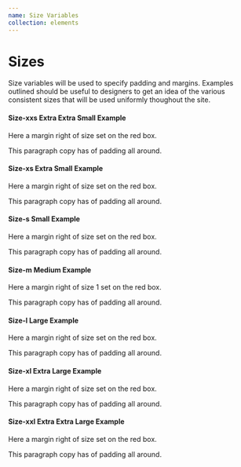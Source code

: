 ```yaml
---
name: Size Variables
collection: elements
---
```


# Sizes
Size variables will be used to specify padding and margins. Examples outlined should be useful to designers to get an idea of the various consistent sizes that will be used uniformly thoughout the site.

<h4 class="box-hdr">Size-xxs Extra Extra Small Example</h4>
<p>Here a margin right of size <em class="xxs--value"></em> set on the red box.</p>
<div class="box-left box--xxs"></div>
<div class="box-right"></div>
<p class="box-copy box--xxs">This paragraph copy has <em class="xxs--value"></em> of padding all around.</p>  

<h4 class="box-hdr">Size-xs Extra Small Example</h4>
<p>Here a margin right of size <em class="xs--value"> </em> set on the red box.</p>
<div class="box-left box--xs"></div>
<div class="box-right"></div>
<p class="box-copy box--xs">This paragraph copy has <em class="xs--value"></em> of padding all around.</p>  

<h4 class="box-hdr">Size-s Small Example</h4>
<p>Here a margin right of size  <em class="s--value"></em> set on the red box.</p>
<div class="box-left box--s"></div>
<div class="box-right"></div>
<p class="box-copy box--s">This paragraph copy has  <em class="s--value"></em> of padding all around.</p> 

<h4 class="box-hdr">Size-m Medium Example</h4>
<p>Here a margin right of size 1 <em class="m--value"></em> set on the red box.</p>
<div class="box-left box--m"></div>
<div class="box-right"></div>
<p class="box-copy box--m">This paragraph copy has <em class="m--value"></em> of padding all around.</p>

<h4 class="box-hdr">Size-l Large Example</h4>
<p>Here a margin right of size <em class="l--value"></em> set on the red box.</p>
<div class="box-left box--l"></div>
<div class="box-right"></div>
<p class="box-copy box--l">This paragraph copy has <em class="l--value"></em> of padding all around.</p>   

<h4 class="box-hdr">Size-xl Extra Large Example</h4>
<p>Here a margin right of size <em class="xl--value"></em> set on the red box.</p>
<div class="box-left box--xl"></div>
<div class="box-right"></div>
<p class="box-copy box--xl">This paragraph copy has <em class="xl--value"></em> of padding all around.</p>   
   
<h4 class="box-hdr">Size-xxl Extra Extra Large Example</h4>
<p>Here a margin right of size <em class="xxl--value"></em> set on the red box.</p>
<div class="box-left box--xxl"></div>
<div class="box-right"></div>
<p class="box-copy box--xxl">This paragraph copy has <em class="xxl--value"></em> of padding all around.</p>    